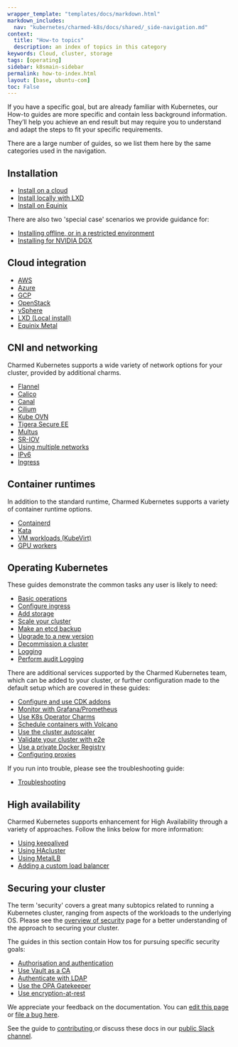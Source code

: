 ```yaml
---
wrapper_template: "templates/docs/markdown.html"
markdown_includes:
  nav: "kubernetes/charmed-k8s/docs/shared/_side-navigation.md"
context:
  title: "How-to topics"
  description: an index of topics in this category
keywords: Cloud, cluster, storage
tags: [operating]
sidebar: k8smain-sidebar
permalink: how-to-index.html
layout: [base, ubuntu-com]
toc: False
---
```


If you have a specific goal, but are already familiar with Kubernetes, our How-to guides are more specific and contain less background information. They’ll help you achieve an end result but may require you to understand and adapt the steps to fit your specific requirements.

There are a large number of guides, so we list them here by the same categories used in the navigation.


## Installation

- [Install on a cloud](/kubernetes/charmed-k8s/docs/install-manual)
- [Install locally with LXD](/kubernetes/charmed-k8s/docs/install-local)
- [Install on Equinix](/kubernetes/charmed-k8s/docs/equinix)


There are also two 'special case' scenarios we provide guidance for:

- [Installing offline, or in a restricted environment](/kubernetes/charmed-k8s/docs/install-offline)
- [Installing for NVIDIA DGX](/kubernetes/charmed-k8s/docs/nvidia-dgx)

## Cloud integration

- [AWS](/kubernetes/charmed-k8s/docs/aws-integration)
- [Azure](/kubernetes/charmed-k8s/docs/azure-integration)
- [GCP](/kubernetes/charmed-k8s/docs/gcp-integration)
- [OpenStack](/kubernetes/charmed-k8s/docs/openstack-integration)
- [vSphere](/kubernetes/charmed-k8s/docs/vsphere-integration)
- [LXD (Local install)](/kubernetes/charmed-k8s/docs/install-local)
- [Equinix Metal](/kubernetes/charmed-k8s/docs/equinix)

## CNI and networking

Charmed Kubernetes supports a wide variety of network options for your cluster, provided by additional charms.

- [Flannel](/kubernetes/charmed-k8s/docs/cni-flannel)
- [Calico](/kubernetes/charmed-k8s/docs/cni-calico)
- [Canal](/kubernetes/charmed-k8s/docs/cni-canal)
- [Cilium](/kubernetes/charmed-k8s/docs/cni-cilium)
- [Kube OVN](/kubernetes/charmed-k8s/docs/cni-kube-ovn)
- [Tigera Secure EE](/kubernetes/charmed-k8s/docs/tigera-secure-ee)
- [Multus](/kubernetes/charmed-k8s/docs/cni-multus)
- [SR-IOV](/kubernetes/charmed-k8s/docs/cni-sriov)
- [Using multiple networks](/kubernetes/charmed-k8s/docs/multiple-networks)
- [IPv6](/kubernetes/charmed-k8s/docs/ipv6)
- [Ingress](/kubernetes/charmed-k8s/docs/ingress)

## Container runtimes
In addition to the standard runtime, Charmed Kubernetes supports a variety of container runtime options.
- [Containerd](/kubernetes/charmed-k8s/docs/container-runtime)
- [Kata](/kubernetes/charmed-k8s/docs/kata)
- [VM workloads (KubeVirt)](/kubernetes/charmed-k8s/docs/kubevirt)
- [GPU workers](/kubernetes/charmed-k8s/docs/gpu-workers)


## Operating Kubernetes

These guides demonstrate the common tasks any user is likely to need:

- [Basic operations](/kubernetes/charmed-k8s/docs/operations)
- [Configure ingress](/kubernetes/charmed-k8s/docs/ingress)
- [Add storage](/kubernetes/charmed-k8s/docs/storage)
- [Scale your cluster](/kubernetes/charmed-k8s/docs/scaling)
- [Make an etcd backup](/kubernetes/charmed-k8s/docs/backups)
- [Upgrade to a new version](/kubernetes/charmed-k8s/docs/upgrading)
- [Decommission a cluster](/kubernetes/charmed-k8s/docs/decommissioning)
- [Logging](/kubernetes/charmed-k8s/docs/logging)
- [Perform audit Logging](/kubernetes/charmed-k8s/docs/audit-logging)

There are additional services supported by the Charmed Kubernetes team, which
can be added to your cluster, or further configuration made to the default
setup which are covered in these guides:

- [Configure and use CDK addons](/kubernetes/charmed-k8s/docs/cdk-addons)
- [Monitor with Grafana/Prometheus](/kubernetes/charmed-k8s/docs/monitoring)
- [Use K8s Operator Charms](/kubernetes/charmed-k8s/docs/operator-charms)
- [Schedule containers with Volcano](/kubernetes/charmed-k8s/docs/volcano)
- [Use the cluster autoscaler](/kubernetes/charmed-k8s/docs/autoscaler)
- [Validate your cluster with e2e](/kubernetes/charmed-k8s/docs/validation)
- [Use a private Docker Registry](/kubernetes/charmed-k8s/docs/docker-registry)
- [Configuring proxies](/kubernetes/charmed-k8s/docs/proxies)


If you run into trouble, please see the troubleshooting guide:

- [Troubleshooting](/kubernetes/charmed-k8s/docs/troubleshooting)

## High availability
Charmed Kubernetes supports enhancement for High Availability through a variety of approaches. Follow the links below for more information:

- [Using keepalived](/kubernetes/charmed-k8s/docs/keepalived)
- [Using HAcluster](/kubernetes/charmed-k8s/docs/hacluster)
- [Using MetalLB](/kubernetes/charmed-k8s/docs/metallb)
- [Adding a custom load balancer](/kubernetes/charmed-k8s/docs/custom-loadbalancer)

## Securing your cluster
The term 'security' covers a great many subtopics related to running a Kubernetes cluster, ranging from aspects of the workloads to the underlying OS. Please see the [overview of security](/kubernetes/charmed-k8s/docs/security) page for a better understanding of the approach to securing your cluster.

The guides in this section contain How tos for pursuing specific security goals:

- [Authorisation and authentication](/kubernetes/charmed-k8s/docs/auth)
- [Use Vault as a CA](/kubernetes/charmed-k8s/docs/using-vault)
- [Authenticate with LDAP](/kubernetes/charmed-k8s/docs/ldap)
- [Use the OPA Gatekeeper](/kubernetes/charmed-k8s/docs/gatekeeper)
- [Use encryption-at-rest](/kubernetes/charmed-k8s/docs/encryption-at-rest)





<!-- FEEDBACK -->
<div class="p-notification--information">
  <div class="p-notification__content">
    <p class="p-notification__message">We appreciate your feedback on the documentation. You can
    <a href="https://github.com/charmed-kubernetes/kubernetes-docs/edit/main/pages/k8s/how-to-index.md" >edit this page</a>
    or
    <a href="https://github.com/charmed-kubernetes/kubernetes-docs/issues/new">file a bug here</a>.</p>
    <p>See the guide to <a href="/kubernetes/charmed-k8s/docs/how-to-contribute"> contributing </a> or discuss these docs in our <a href="https://kubernetes.slack.com/archives/CG1V2CAMB"> public Slack channel</a>.</p>
  </div>
</div>
